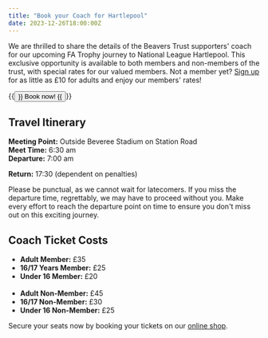 ```yaml
---
title: "Book your Coach for Hartlepool"
date: 2023-12-26T18:00:00Z
---
```


We are thrilled to share the details of the Beavers Trust supporters' coach for our upcoming FA Trophy journey to National League Hartlepool. This exclusive opportunity is available to both members and non-members of the trust, with special rates for our valued members. Not a member yet? [Sign up](https://hampton-richmond-borough-fc-supporters-society-limit.sumupstore.com/category/membership) for as little as £10 for adults and enjoy our members' rates!

{{<button href="https://hampton-richmond-borough-fc-supporters-society-limit.sumupstore.com/product/hartlepool-coach-travel" target="_self">}} Book now! {{</button>}}

## Travel Itinerary

**Meeting Point:** Outside Beveree Stadium on Station Road  
**Meet Time:** 6:30 am  
**Departure:** 7:00 am

**Return:** 17:30 (dependent on penalties)

Please be punctual, as we cannot wait for latecomers. If you miss the departure time, regrettably, we may have to proceed without you. Make every effort to reach the departure point on time to ensure you don't miss out on this exciting journey.

## Coach Ticket Costs

- **Adult Member:** £35
- **16/17 Years Member:** £25
- **Under 16 Member:** £20
  <br></br>
- **Adult Non-Member:** £45
- **16/17 Non-Member:** £30
- **Under 16 Non-Member:** £25

Secure your seats now by booking your tickets on our [online shop](https://hampton-richmond-borough-fc-supporters-society-limit.sumupstore.com/product/hartlepool-coach-travel).
